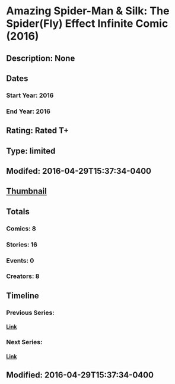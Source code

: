 # Amazing Spider-Man & Silk: The Spider(Fly) Effect Infinite Comic (2016)
## Description: None
## Dates
### Start Year: 2016
### End Year: 2016
## Rating: Rated T+
## Type: limited
## Modifed: 2016-04-29T15:37:34-0400
## [Thumbnail](http://i.annihil.us/u/prod/marvel/i/mg/a/e0/5699311195336.jpg)
## Totals
### Comics: 8
### Stories: 16
### Events: 0
### Creators: 8
## Timeline
### Previous Series: 
#### [Link]()
### Next Series: 
#### [Link]()
## Modified: 2016-04-29T15:37:34-0400